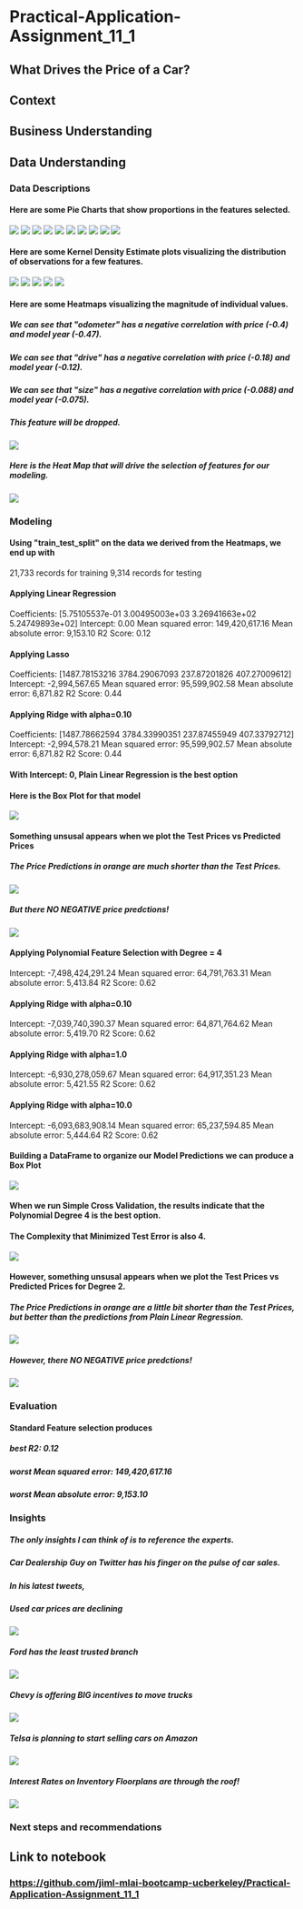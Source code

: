 # Practical-Application-Assignment_11_1

## What Drives the Price of a Car?

## Context

## Business Understanding

## Data Understanding

### Data Descriptions

#### Here are some Pie Charts that show proportions in the features selected.
<img src="images/condition_pie_chart.png"/>
<img src="images/cylinders_pie_chart.png"/>
<img src="images/fuel_pie_chart.png"/>
<img src="images/title_pie_chart.png"/>
<img src="images/transmission_pie_chart.png"/>
<img src="images/drive_pie_chart.png"/>
<img src="images/size_pie_chart.png"/>
<img src="images/type_pie_chart.png"/>
<img src="images/manufacturer_pie_chart.png"/>
<img src="images/paint_color_pie_chart.png"/>

#### Here are some Kernel Density Estimate plots visualizing the distribution of observations for a few features.
<img src="images/condition_kdeplot.png"/>
<img src="images/cylinders_kdeplot.png"/>
<img src="images/drive_kdeplot.png"/>
<img src="images/size_kdeplot.png"/>
<img src="images/type_kdeplot.png"/>


#### Here are some Heatmaps visualizing the magnitude of individual values.
##### We can see that "odometer" has a negative correlation with price (-0.4) and model year (-0.47).
##### We can see that "drive" has a negative correlation with price (-0.18) and model year (-0.12).
##### We can see that "size" has a negative correlation with price (-0.088) and model year (-0.075).
##### This feature will be dropped.
<img src="images/heatmap.png"/>

##### Here is the Heat Map that will drive the selection of features for our modeling.
<img src="images/drop_size_heatmap.png"/>


### Modeling
#### Using "train_test_split" on the data we derived from the Heatmaps, we end up with 
21,733 records for training
 9,314 records for testing

#### Applying Linear Regression
Coefficients: 
[5.75105537e-01 3.00495003e+03 3.26941663e+02 5.24749893e+02]
Intercept: 0.00
Mean squared error: 149,420,617.16
Mean absolute error: 9,153.10
R2 Score: 0.12

#### Applying Lasso
Coefficients:
[1487.78153216 3784.29067093  237.87201826  407.27009612]
Intercept: -2,994,567.65
Mean squared error: 95,599,902.58
Mean absolute error: 6,871.82
R2 Score: 0.44

#### Applying Ridge with alpha=0.10
Coefficients:
[1487.78662594 3784.33990351  237.87455949  407.33792712]
Intercept: -2,994,578.21
Mean squared error: 95,599,902.57
Mean absolute error: 6,871.82
R2 Score: 0.44


#### With Intercept: 0, Plain Linear Regression is the best option
#### Here is the Box Plot for that model
<img src="/images/Box_Plot_0.png"/>

#### Something unsusal appears when we plot the Test Prices vs Predicted Prices
##### The Price Predictions in orange are much shorter than the Test Prices.
<img src="/images/Plain_Predict_Plot_1.png"/>

##### But there NO NEGATIVE price predctions!
<img src="/images/Plain_Predict_Plot_0.png"/>


#### Applying Polynomial Feature Selection with Degree = 4
Intercept: -7,498,424,291.24
Mean squared error: 64,791,763.31
Mean absolute error: 5,413.84
R2 Score: 0.62

#### Applying Ridge with alpha=0.10
Intercept: -7,039,740,390.37
Mean squared error: 64,871,764.62
Mean absolute error: 5,419.70
R2 Score: 0.62

#### Applying Ridge with alpha=1.0
Intercept: -6,930,278,059.67
Mean squared error: 64,917,351.23
Mean absolute error: 5,421.55
R2 Score: 0.62

#### Applying Ridge with alpha=10.0
Intercept: -6,093,683,908.14
Mean squared error: 65,237,594.85
Mean absolute error: 5,444.64
R2 Score: 0.62

#### Building a DataFrame to organize our Model Predictions we can produce a Box Plot
<img src="images/Box_Plot_4.png"/>

#### When we run Simple Cross Validation, the results indicate that the Polynomial Degree 4 is the best option.
#### The Complexity that Minimized Test Error is also 4.
<img src="/images/Degree_Complexity.png">

#### However, something unsusal appears when we plot the Test Prices vs Predicted Prices for Degree 2.
##### The Price Predictions in orange are a little bit shorter than the Test Prices, but better than the predictions from Plain Linear Regression.
<img src="images/Poly_Predict_Plot_1.png">


##### However, there NO NEGATIVE price predctions!
<img src="/images/Poly_Predict_Plot_0.png"/>

### Evaluation
#### Standard Feature selection produces
#####  best R2: 0.12
#####  worst Mean squared error: 149,420,617.16
#####  worst Mean absolute error: 9,153.10

### Insights
##### The only insights I can think of is to reference the experts.
##### Car Dealership Guy on Twitter has his finger on the pulse of car sales.
##### In his latest tweets, 
##### Used car prices are declining 
<img src="images/CarDealershipGuy_Down.png"/>

##### Ford has the least trusted branch
<img src="images/CarDealershipGuy_Ford.png"/>

##### Chevy is offering BIG incentives to move trucks
<img src="images/CarDealershipGuy_Chevy.png"/>

##### Telsa is planning to start selling cars on Amazon
<img src="images/CarDealershipGuy_Tesla.png"/>

##### Interest Rates on Inventory Floorplans are through the roof!
<img src="images/CarDealershipGuy_IFP.png"/>


### Next steps and recommendations

## Link to notebook
### https://github.com/jiml-mlai-bootcamp-ucberkeley/Practical-Application-Assignment_11_1
